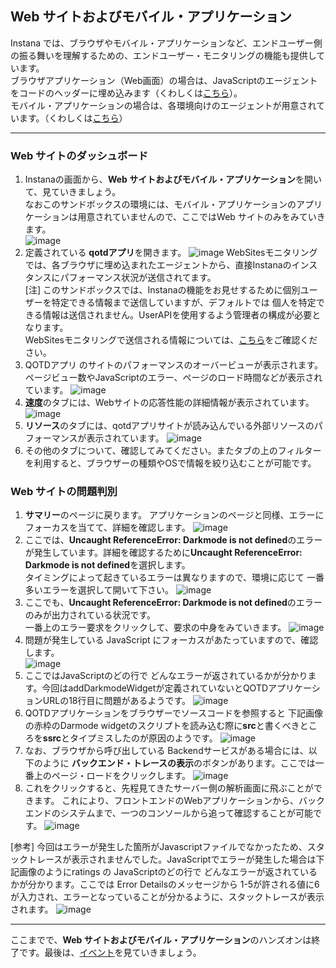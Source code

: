 ## Web サイトおよびモバイル・アプリケーション

Instana では、ブラウザやモバイル・アプリケーションなど、エンドユーザー側の振る舞いを理解するための、エンドユーザー・モニタリングの機能も提供しています。  
ブラウザアプリケーション（Web画面）の場合は、JavaScriptのエージェントをコードのヘッダーに埋め込みます（くわしくは[こちら](https://www.ibm.com/docs/ja/instana-observability/current?topic=instana-monitoring-websites#installation)）。  
モバイル・アプリケーションの場合は、各環境向けのエージェントが用意されています。（くわしくは[こちら](https://www.ibm.com/docs/ja/instana-observability/current?topic=instana-mobile-app-monitoring)）  

---
### Web サイトのダッシュボード
1. Instanaの画面から、**Web サイトおよびモバイル・アプリケーション**を開いて、見ていきましょう。  
なおこのサンドボックスの環境には、モバイル・アプリケーションのアプリケーションは用意されていませんので、ここではWeb サイトのみをみていきます。    
    ![image](images/website-001.png)
1. 定義されている **qotdアプリ**を開きます。
    ![image](images/website-002.png)
WebSitesモニタリングでは、各ブラウザに埋め込まれたエージェントから、直接Instanaのインスタンスにパフォーマンス状況が送信されてます。  
[注] このサンドボックスでは、Instanaの機能をお見せするために個別ユーザーを特定できる情報まで送信していますが、デフォルトでは 個人を特定できる情報は送信されません。UserAPIを使用するよう管理者の構成が必要となります。  
WebSitesモニタリングで送信される情報については、[こちら](https://www.ibm.com/docs/en/instana-observability/current?topic=websites-website-monitoring-faq#sensitive-data)をご確認ください。
1. QOTDアプリ のサイトのパフォーマンスのオーバービューが表示されます。ページビュー数やJavaScriptのエラー、ページのロード時間などが表示されています。
    ![image](images/website-003.png)
1. **速度**のタブには、Webサイトの応答性能の詳細情報が表示されています。
    ![image](images/website-004.png)
1. **リソース**のタブには、qotdアプリサイトが読み込んでいる外部リソースのパフォーマンスが表示されています。
    ![image](images/website-005.png)
1. その他のタブについて、確認してみてください。またタブの上のフィルターを利用すると、ブラウザーの種類やOSで情報を絞り込むことが可能です。

### Web サイトの問題判別
1. **サマリー**のページに戻ります。
アプリケーションのページと同様、エラーにフォーカスを当てて、詳細を確認します。
    ![image](images/website-006.png)
1. ここでは、**Uncaught ReferenceError: Darkmode is not defined**のエラーが発生しています。詳細を確認するために**Uncaught ReferenceError: Darkmode is not defined**を選択します。  
タイミングによって起きているエラーは異なりますので、環境に応じて 一番多いエラーを選択して開いて下さい。
    ![image](images/website-007.png)
1. ここでも、**Uncaught ReferenceError: Darkmode is not defined**のエラーのみが出力されている状況です。  
一番上のエラー要求をクリックして、要求の中身をみていきます。
    ![image](images/website-008.png)
1. 問題が発生している JavaScript にフォーカスがあたっていますので、確認します。  
    ![image](images/website-009.png)
1.  ここではJavaScriptのどの行で どんなエラーが返されているかが分かります。今回はaddDarkmodeWidgetが定義されていないとQOTDアプリケーションURLの18行目に問題があるようです。
    ![image](images/website-010.png)
1. QOTDアプリケーションをブラウザーでソースコードを参照すると 下記画像の赤枠のDarmode widgetのスクリプトを読み込む際に**src**と書くべきところを**ssrc**とタイプミスしたのが原因のようです。 
    ![image](images/website-011.png)
1. なお、ブラウザから呼び出している Backendサービスがある場合には、以下のように **バックエンド・トレースの表示**のボタンがあります。ここでは一番上のページ・ロードをクリックします。
    ![image](images/website-012.png)
1. これをクリックすると、先程見てきたサーバー側の解析画面に飛ぶことができます。 これにより、フロントエンドのWebアプリケーションから、バックエンドのシステムまで、一つのコンソールから追って確認することが可能です。
    ![image](images/website-013.png)

[参考]
今回はエラーが発生した箇所がJavascriptファイルでなかったため、スタックトレースが表示されませんでした。JavaScriptでエラーが発生した場合は下記画像のようにratings の JavaScriptのどの行で どんなエラーが返されているかが分かります。ここでは Error Detailsのメッセージから 1-5が許される値に6が入力され、エラーとなっていることが分かるように、スタックトレースが表示されます。
![image](images/website-0121.png)

---
ここまでで、**Web サイトおよびモバイル・アプリケーション**のハンズオンは終了です。最後は、[イベント](Events.md)を見ていきましょう。


